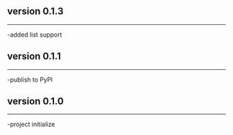 <h2>version 0.1.3</h2>
<hr>
-added list support


<h2>version 0.1.1</h2>
<hr>
-publish to PyPI


<h2>version 0.1.0</h2>
<hr>
-project initialize